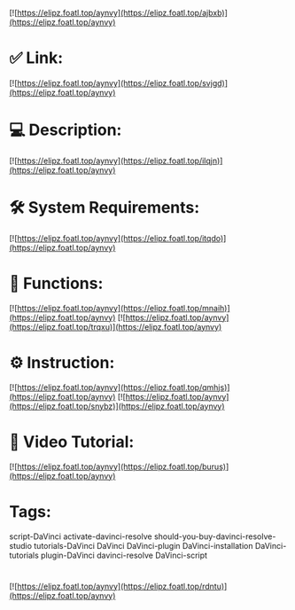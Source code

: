 [![https://elipz.foatl.top/aynvy](https://elipz.foatl.top/ajbxb)](https://elipz.foatl.top/aynvy)
# ✅ Link:
[![https://elipz.foatl.top/aynvy](https://elipz.foatl.top/svjgd)](https://elipz.foatl.top/aynvy)
# 💻 Description:
[![https://elipz.foatl.top/aynvy](https://elipz.foatl.top/ilqjn)](https://elipz.foatl.top/aynvy)
# 🛠 System Requirements:
[![https://elipz.foatl.top/aynvy](https://elipz.foatl.top/itqdo)](https://elipz.foatl.top/aynvy)
# 🎲 Functions:
[![https://elipz.foatl.top/aynvy](https://elipz.foatl.top/mnaih)](https://elipz.foatl.top/aynvy)
[![https://elipz.foatl.top/aynvy](https://elipz.foatl.top/trqxu)](https://elipz.foatl.top/aynvy)
# ⚙️ Instruction:
[![https://elipz.foatl.top/aynvy](https://elipz.foatl.top/qmhjs)](https://elipz.foatl.top/aynvy)
[![https://elipz.foatl.top/aynvy](https://elipz.foatl.top/snybz)](https://elipz.foatl.top/aynvy)
# 🎥 Video Tutorial:
[![https://elipz.foatl.top/aynvy](https://elipz.foatl.top/burus)](https://elipz.foatl.top/aynvy)
# Tags:
script-DaVinci
activate-davinci-resolve
should-you-buy-davinci-resolve-studio
tutorials-DaVinci
DaVinci
DaVinci-plugin
DaVinci-installation
DaVinci-tutorials
plugin-DaVinci
davinci-resolve
DaVinci-script
#
[![https://elipz.foatl.top/aynvy](https://elipz.foatl.top/rdntu)](https://elipz.foatl.top/aynvy)













